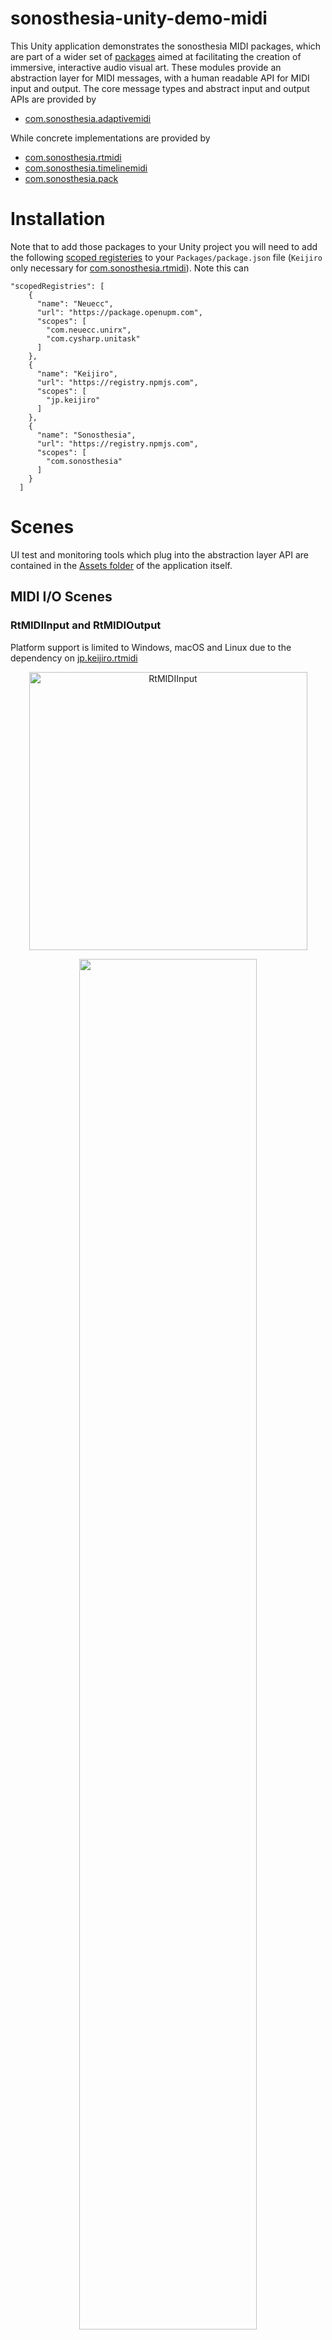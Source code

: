 # sonosthesia-unity-demo-midi

This Unity application demonstrates the sonosthesia MIDI packages, which are part of a wider set of [packages](https://github.com/jbat100/sonosthesia-unity-packages) aimed at facilitating the creation of immersive, interactive audio visual art. These modules provide an abstraction layer for MIDI messages, with a human readable API for MIDI input and output. The core message types and abstract input and output APIs are provided by

- [com.sonosthesia.adaptivemidi](https://github.com/jbat100/sonosthesia-unity-packages/tree/main/packages/com.sonosthesia.adaptivemidi)

While concrete implementations are provided by 

- [com.sonosthesia.rtmidi](https://github.com/jbat100/sonosthesia-unity-packages/tree/main/packages/com.sonosthesia.rtmidi)
- [com.sonosthesia.timelinemidi](https://github.com/jbat100/sonosthesia-unity-packages/tree/main/packages/com.sonosthesia.timelinemidi)
- [com.sonosthesia.pack](https://github.com/jbat100/sonosthesia-unity-packages/tree/main/packages/com.sonosthesia.pack)

# Installation

Note that to add those packages to your Unity project you will need to add the following [scoped registeries](https://docs.unity3d.com/Manual/upm-scoped.html) to your `Packages/package.json` file (`Keijiro` only necessary for [com.sonosthesia.rtmidi](https://github.com/jbat100/sonosthesia-unity-packages/tree/main/packages/com.sonosthesia.rtmidi)). Note this can 


```
"scopedRegistries": [
    {
      "name": "Neuecc",
      "url": "https://package.openupm.com",
      "scopes": [
        "com.neuecc.unirx",
        "com.cysharp.unitask"
      ]
    },
    {
      "name": "Keijiro",
      "url": "https://registry.npmjs.com",
      "scopes": [
        "jp.keijiro"
      ]
    },
    {
      "name": "Sonosthesia",
      "url": "https://registry.npmjs.com",
      "scopes": [
        "com.sonosthesia"
      ]
    }
  ]
```

# Scenes

UI test and monitoring tools which plug into the abstraction layer API are contained in the [Assets folder](https://github.com/jbat100/sonosthesia-unity-demo-midi/tree/main/MIDIDemo/Assets/UI) of the application itself.

## MIDI I/O Scenes

### RtMIDIInput and RtMIDIOutput

Platform support is limited to Windows, macOS and Linux due to the dependency on [jp.keijiro.rtmidi](https://github.com/keijiro/jp.keijiro.rtmidi)

<p align="center">
    <img width="445" alt="RtMIDIInput" src="https://github.com/jbat100/sonosthesia-unity-demo-midi/assets/1318918/fe3b33a8-b1a4-46bd-9506-e459ab1ea969" width="50%">
</p>

<p align="center">
  <img src="https://github.com/jbat100/sonosthesia-unity-demo-midi/assets/1318918/0ba0138f-77af-492f-9f02-ee240a0dcec3" width="75%"/>
</p>

Listen to MIDI input port messages on the local machine using the `RtMIDIInputStream` component from [com.sonosthesia.rtmidi](https://github.com/jbat100/sonosthesia-unity-packages/tree/main/packages/com.sonosthesia.rtmidi).

<p align="center">
    <img width="445" alt="RTMIDIOutput" src="https://github.com/jbat100/sonosthesia-unity-demo-midi/assets/1318918/a9289488-6ad0-4d91-bb33-d8e8ca17ce2e" width="50%">
</p>

<p align="center">
  <img src="https://github.com/jbat100/sonosthesia-unity-demo-midi/assets/1318918/f959be4f-2c3c-45cd-9ad5-f1d8d4f6acd6" width="75%"/>
</p>

Send messages to MIDI output port on the local machine using the `RtMIDIOutputStream` from [com.sonosthesia.rtmidi](https://github.com/jbat100/sonosthesia-unity-packages/tree/main/packages/com.sonosthesia.rtmidi). 

### TimelineMIDIInput and MergedTimelineMIDIInput

Supports all platforms. Generate MIDI messages from midi file tracks using the Unity timeline. Uses the `TimelineMIDIOutput` Implemented in [com.sonosthesia.timelinemidi](https://github.com/jbat100/sonosthesia-unity-packages/tree/main/packages/com.sonosthesia.timelinemidi).

### PackRawMIDIInput and PackRawMIDIOutput

Supports all platforms. Connect to a running [sonosthesia-daw-connector](https://github.com/jbat100/sonosthesia-live-connect/tree/main/sonosthesia-daw-connector) to send and receive MIDI messages from a remote machine (including mobile and VR platforms). Follow setup and config instructions and ensure that the installed version matches the [com.sonosthesia.pack](https://github.com/jbat100/sonosthesia-unity-packages/tree/main/packages/com.sonosthesia.pack) package version in your unity project. You can ensure a specific version of the sonosthesia-daw-connector using `@` 

```
npm install -g sonosthesia-daw-connector@1.3.0
```

MIDI input uses the `PackRawMIDIInputStream`

<p align="center">
    <img width="445" alt="PackMIDIInput" src="https://github.com/jbat100/sonosthesia-unity-demo-midi/assets/1318918/6e4d35a2-bc82-40c0-9538-2fcb5a027ac0" width="50%">
</p>

MIDI output uses the `PackRawMIDIOutputStream`

<p align="center">
    <img width="443" alt="PackMIDIOutput" src="https://github.com/jbat100/sonosthesia-unity-demo-midi/assets/1318918/011f3a7e-0cdb-428e-9b5e-42c755582150" width="50%">
</p>

## Channels

Channels provide a higher level of abstraction to MDI notes and MPE notes by combining different types of messages to create UniRx data streams for each note. They are implemented in the [com.sonosthesia.midi](https://github.com/jbat100/sonosthesia-unity-packages/tree/main/packages/com.sonosthesia.midi) package.

### MIDI Note Channels

MIDI note on, note off and polyphonic aftertouch messages can be combined to create a sonosthesia channel with each note represented as a separate stream of [MIDINote](https://github.com/jbat100/sonosthesia-unity-packages/blob/main/packages/com.sonosthesia.adaptivemidi/Runtime/Messages/MIDINote.cs) with a variable `Pressure` field. 

<p align="center">
  <img src="https://github.com/jbat100/sonosthesia-unity-demo-midi/assets/1318918/149eff13-db93-4d81-bd79-42ccb74c4289" width="75%"/>
</p>

### MPE Note Channels

MIDI note on, note off, control change (74), channel aftertouch and pitch bend messages can be combined to create a sonosthesia channel with each MPE note represented as a stream of [MPENote](https://github.com/jbat100/sonosthesia-unity-packages/blob/main/packages/com.sonosthesia.adaptivemidi/Runtime/MPE/MPENote.cs) with variable `Slide`, `Pressure` and `Bend` fields. 

<p align="center">
  <img src="https://github.com/jbat100/sonosthesia-unity-demo-midi/assets/1318918/4d5e91b8-e695-48f9-8b14-a359827139df" width="75%"/>
</p>


## Sync and Transport

MIDI [Song Position Pointer](http://midi.teragonaudio.com/tech/midispec/ssp.htm), [Clock](http://midi.teragonaudio.com/tech/midispec/clock.htm), [Start](http://midi.teragonaudio.com/tech/midispec/start.htm), [Stop](http://midi.teragonaudio.com/tech/midispec/stop.htm) and [Continue](http://midi.teragonaudio.com/tech/midispec/continue.htm) messages can be used to synchronize Unity with a DAW. Bar, Beat and Sixteenth info is infered based on provided time signature. 

<p align="center">
  <img src="https://github.com/jbat100/sonosthesia-unity-demo-midi/assets/1318918/402aa1b2-4264-4a5a-9749-879fe2389ed7" width="75%"/>
</p>

Note the MIDI Sync functionality must be enabled in your DAW for the relevant MIDI output. In Ableton Live the [song](https://help.ableton.com/hc/en-us/articles/209071149-Synchronizing-Live-via-MIDI) MIDI clock type must be used. If unsure of the required settings of your particular DAW you can use applications like [MIDIMonitor](https://www.snoize.com/midimonitor/) to check that it is generating the required sync messages.

### RtTransport and PackTransport

Provide example transport tracking with two different MIDI backends.

### Known limitations

- [Song Position Pointer](http://midi.teragonaudio.com/tech/midispec/ssp.htm) messages are not sent by Ableton Live when looping for some reason.
- [com.sonosthesia.rtmidi](https://github.com/jbat100/sonosthesia-unity-packages/tree/main/packages/com.sonosthesia.rtmidi) version misses a [Song Position Pointer](http://midi.teragonaudio.com/tech/midispec/ssp.htm) message when clicking on the scrub area in Ableton Live. This problem does not occur with [com.sonosthesia.pack](https://github.com/jbat100/sonosthesia-unity-packages/tree/main/packages/com.sonosthesia.pack).
- Time signature must be provided as it is not provided by MIDI sync messages. 
- Time signature changes are not supported.











